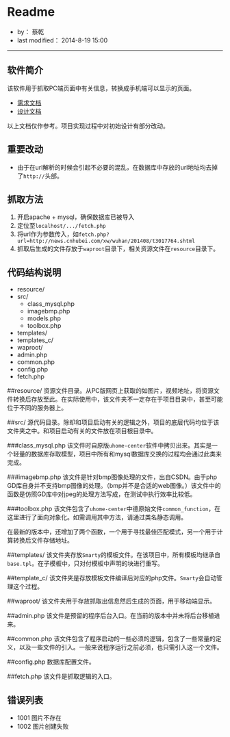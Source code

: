 Readme
=======

- by： 蔡乾
- last modified： 2014-8-19 15:00
************
软件简介
----
该软件用于抓取PC端页面中有关信息，转换成手机端可以显示的页面。

- [需求文档](https://www.zybuluo.com/ronaldoooo/note/25962)
- [设计文档](https://www.zybuluo.com/ronaldoooo/note/26613)

以上文档仅作参考。项目实现过程中对初始设计有部分改动。

重要改动
-----

- 由于在url解析的时候会引起不必要的混乱，在数据库中存放的url地址均去掉了`http://`头部。

抓取方法
-----
1. 开启apache + mysql，确保数据库已被导入
2. 定位至`localhost/.../fetch.php`
3. 将url作为参数传入，如`fetch.php?url=http://news.cnhubei.com/xw/wuhan/201408/t3017764.shtml`
4. 抓取后生成的文件存放于`waproot`目录下，相关资源文件在`resource`目录下。

代码结构说明
--------

- resource/
- src/
	- class_mysql.php
	- imagebmp.php
	- models.php
	- toolbox.php
- templates/
- templates_c/
- waproot/
- admin.php
- common.php
- config.php
- fetch.php

##resource/
资源文件目录。从PC版网页上获取的如图片，视频地址，将资源文件转换后存放至此。在实际使用中，该文件夹不一定存在于项目目录中，甚至可能位于不同的服务器上。

##src/
源代码目录。除却和项目启动有关的逻辑之外，项目的底层代码均位于该文件夹之中。和项目启动有关的文件放在项目根目录中。

###class_mysql.php
该文件时自原版`uhome-center`软件中拷贝出来。其实是一个轻量的数据库存取模型，项目中所有和mysql数据库交换的过程均会通过此类来完成。

###imagebmp.php
该文件是针对bmp图像处理的文件，出自CSDN。由于php GD库自身并不支持bmp图像的处理。（bmp并不是合适的web图像。）该文件中的函数是仿照GD库中对jpeg的处理方法写成，在测试中执行效率比较低。

###toolbox.php
该文件包含了`uhome-center`中德原始文件`common_function`，在这里进行了面向对象化。如需调用其中方法，请通过类名静态调用。

在最新的版本中，还增加了两个函数，一个用于寻找最佳匹配模式，另一个用于计算转换后文件存储地址。

##templates/
该文件夹存放`Smarty`的模板文件。在该项目中，所有模板均继承自`base.tpl`。在子模板中，只对付模板中声明的块进行重写。

##template_c/
该文件夹是存放模板文件编译后对应的php文件。`Smarty`会自动管理这个过程。

##waproot/
该文件夹用于存放抓取出信息然后生成的页面，用于移动端显示。

##admin.php
该文件是预留的程序后台入口。在当前的版本中并未将后台移植进来。

##common.php
该文件包含了程序启动的一些必须的逻辑，包含了一些常量的定义，以及一些文件的引入。一般来说程序运行之前必须，也只需引入这一个文件。

##config.php
数据库配置文件。

##fetch.php
该文件是抓取逻辑的入口。

错误列表
--------

- 1001 图片不存在
- 1002 图片创建失败